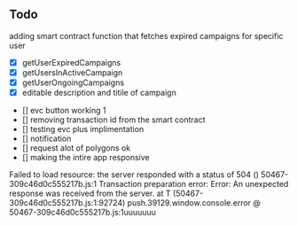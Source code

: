 ## Todo

adding smart contract function that fetches expired campaigns for specific user 
- [x] getUserExpiredCampaigns
- [x] getUsersInActiveCampaign
- [x] getUserOngoingCampaigns
- [x] editable description and titile of campaign
- []  evc button working 1
- []  removing transaction id from the smart contract
- []  testing evc plus implimentation
- []  notification
- []  request alot of polygons ok 
- []  making the intire app responsive

Failed to load resource: the server responded with a status of 504 ()
50467-309c46d0c555217b.js:1 Transaction preparation error: Error: An unexpected response was received from the server.
    at T (50467-309c46d0c555217b.js:1:92724)
push.39129.window.console.error	@	50467-309c46d0c555217b.js:1uuuuuuu
